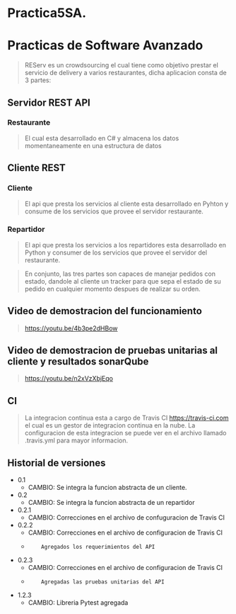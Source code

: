 # Practica5SA.
# Practicas de Software Avanzado


> REServ es un crowdsourcing el cual tiene como objetivo prestar el servicio de delivery a varios restaurantes, dicha aplicacion consta de 3 partes:

## Servidor REST API
### Restaurante
> El cual esta desarrollado en C# y almacena los datos momentaneamente en una estructura de datos

## Cliente REST 
### Cliente
> El api que presta los servicios al cliente esta desarrollado en Pyhton y consume de los servicios que provee el servidor restaurante.

### Repartidor
> El api que presta los servicios a los repartidores esta desarrollado en Python y consumer de los servicios que provee el servidor del restaurante. 


>En conjunto, las tres partes son capaces de manejar pedidos con estado, dandole al cliente un tracker para que sepa el estado de su pedido en cualquier momento despues de realizar su orden. 

## Video de demostracion del funcionamiento
> https://youtu.be/4b3pe2dHBow

## Video de demostracion de pruebas unitarias al cliente y resultados sonarQube
> https://youtu.be/n2xVzXbjEqo

## CI
> La integracion continua esta a cargo de Travis CI https://travis-ci.com el cual es un gestor de integracion continua en la nube. La configuracion de esta integracion se puede ver en el archivo llamado .travis.yml para mayor informacion. 

## Historial de versiones
* 0.1
  * CAMBIO: Se integra la funcion abstracta de un cliente. 
* 0.2
  * CAMBIO: Se integra la funcion abstracta de un repartidor 
* 0.2.1
  * CAMBIO: Correcciones en el archivo de confuguracion de Travis CI
* 0.2.2
  * CAMBIO: Correcciones en el archivo de configuracion de Travis CI
  *         Agregados los requerimientos del API
* 0.2.3
  * CAMBIO: Correcciones en el archivo de configuracion de Travis CI
  *         Agregadas las pruebas unitarias del API
* 1.2.3
  * CAMBIO: Libreria Pytest agregada
